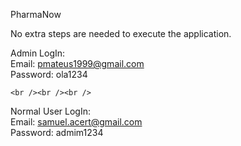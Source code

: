 PharmaNow

No extra steps are needed to execute the application.

Admin LogIn:<br />
	Email: pmateus1999@gmail.com<br />
	Password: ola1234<br />
	
	<br /><br /><br />
Normal User LogIn:<br />
	Email: samuel.acert@gmail.com<br />
	Password: admim1234<br />